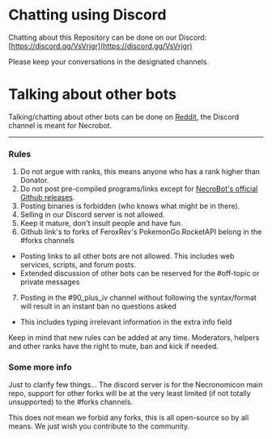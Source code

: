 # Chatting using Discord

Chatting about this Repository can be done on our Discord: [https://discord.gg/VsVrjgr](https://discord.gg/VsVrjgr)

Please keep your conversations in the designated channels.

# Talking about other bots

Talking/chatting about other bots can be done on [Reddit](https://www.reddit.com/r/pogobots/), the Discord channel is meant for Necrobot.

***
### Rules
1. Do not argue with ranks, this means anyone who has a rank higher than Donator.
2. Do not post pre-compiled programs/links except for [NecroBot's official Github releases](https://github.com/NecronomiconCoding/NecroBot/releases).
3. Posting binaries is forbidden (who knows what might be in there).
4. Selling in our Discord server is not allowed.
5. Keep it mature, don't insult people and have fun.
6. Github link's to forks of FeroxRev's PokemonGo.RocketAPI belong in the #forks channels
 * Posting links to all other bots are not allowed. This includes web services, scripts, and forum posts.
 * Extended discussion of other bots can be reserved for the #off-topic or private messages
7. Posting in the #90_plus_iv channel without following the syntax/format will result in an instant ban no questions asked
 * This includes typing irrelevant information in the extra info field

Keep in mind that new rules can be added at any time. Moderators, helpers and other ranks have the right to mute, ban and kick if needed.

### Some more info
Just to clarify few things... The discord server is for the Necronomicon main repo, support for other forks will be at the very least limited (if not totally unsupported) to the #forks channels.

This does not mean we forbid any forks, this is all open-source so by all means. We just wish you contribute to the community.

